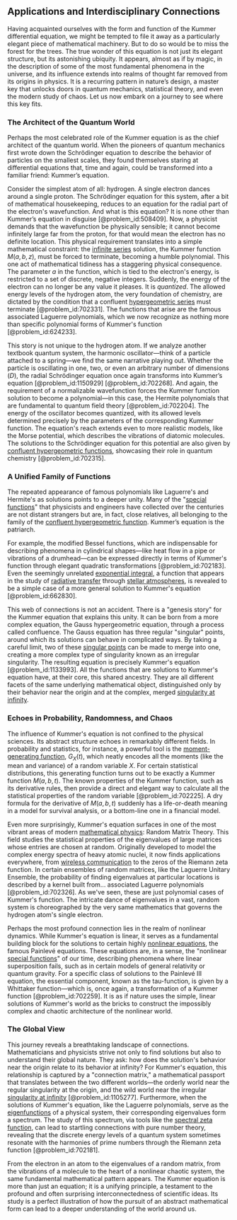 ## Applications and Interdisciplinary Connections

Having acquainted ourselves with the form and function of the Kummer differential equation, we might be tempted to file it away as a particularly elegant piece of mathematical machinery. But to do so would be to miss the forest for the trees. The true wonder of this equation is not just its elegant structure, but its astonishing ubiquity. It appears, almost as if by magic, in the description of some of the most fundamental phenomena in the universe, and its influence extends into realms of thought far removed from its origins in physics. It is a recurring pattern in nature’s design, a master key that unlocks doors in quantum mechanics, statistical theory, and even the modern study of chaos. Let us now embark on a journey to see where this key fits.

### The Architect of the Quantum World

Perhaps the most celebrated role of the Kummer equation is as the chief architect of the quantum world. When the pioneers of quantum mechanics first wrote down the Schrödinger equation to describe the behavior of particles on the smallest scales, they found themselves staring at differential equations that, time and again, could be transformed into a familiar friend: Kummer’s equation.

Consider the simplest atom of all: hydrogen. A single electron dances around a single proton. The Schrödinger equation for this system, after a bit of mathematical housekeeping, reduces to an equation for the radial part of the electron's wavefunction. And what is this equation? It is none other than Kummer’s equation in disguise [@problem_id:508409]. Now, a physicist demands that the wavefunction be physically sensible; it cannot become infinitely large far from the proton, for that would mean the electron has no definite location. This physical requirement translates into a simple mathematical constraint: the [infinite series](@article_id:142872) solution, the Kummer function $M(a,b,z)$, must be forced to terminate, becoming a humble polynomial. This one act of mathematical tidiness has a staggering physical consequence. The parameter $a$ in the function, which is tied to the electron's energy, is restricted to a set of discrete, negative integers. Suddenly, the energy of the electron can no longer be any value it pleases. It is *quantized*. The allowed energy levels of the hydrogen atom, the very foundation of chemistry, are dictated by the condition that a confluent [hypergeometric series](@article_id:192479) must terminate [@problem_id:702331]. The functions that arise are the famous associated Laguerre polynomials, which we now recognize as nothing more than specific polynomial forms of Kummer's function [@problem_id:624233].

This story is not unique to the hydrogen atom. If we analyze another textbook quantum system, the harmonic oscillator—think of a particle attached to a spring—we find the same narrative playing out. Whether the particle is oscillating in one, two, or even an arbitrary number of dimensions ($D$), the radial Schrödinger equation once again transforms into Kummer’s equation [@problem_id:1150929] [@problem_id:702268]. And again, the requirement of a normalizable wavefunction forces the Kummer function solution to become a polynomial—in this case, the Hermite polynomials that are fundamental to quantum field theory [@problem_id:702204]. The energy of the oscillator becomes quantized, with its allowed levels determined precisely by the parameters of the corresponding Kummer function. The equation's reach extends even to more realistic models, like the Morse potential, which describes the vibrations of diatomic molecules. The solutions to the Schrödinger equation for this potential are also given by [confluent hypergeometric functions](@article_id:199449), showcasing their role in quantum chemistry [@problem_id:702315].

### A Unified Family of Functions

The repeated appearance of famous polynomials like Laguerre's and Hermite's as solutions points to a deeper unity. Many of the "[special functions](@article_id:142740)" that physicists and engineers have collected over the centuries are not distant strangers but are, in fact, close relatives, all belonging to the family of the [confluent hypergeometric function](@article_id:187579). Kummer’s equation is the patriarch.

For example, the modified Bessel functions, which are indispensable for describing phenomena in cylindrical shapes—like heat flow in a pipe or vibrations of a drumhead—can be expressed directly in terms of Kummer's function through elegant quadratic transformations [@problem_id:702183]. Even the seemingly unrelated [exponential integral](@article_id:186794), a function that appears in the study of [radiative transfer](@article_id:157954) through [stellar atmospheres](@article_id:151594), is revealed to be a simple case of a more general solution to Kummer's equation [@problem_id:662830].

This web of connections is not an accident. There is a "genesis story" for the Kummer equation that explains this unity. It can be born from a more complex equation, the Gauss hypergeometric equation, through a process called confluence. The Gauss equation has three regular "singular" points, around which its solutions can behave in complicated ways. By taking a careful limit, two of these [singular points](@article_id:266205) can be made to merge into one, creating a more complex type of singularity known as an irregular singularity. The resulting equation is precisely Kummer's equation [@problem_id:1133993]. All the functions that are solutions to Kummer's equation have, at their core, this shared ancestry. They are all different facets of the same underlying mathematical object, distinguished only by their behavior near the origin and at the complex, merged [singularity at infinity](@article_id:172014).

### Echoes in Probability, Randomness, and Chaos

The influence of Kummer's equation is not confined to the physical sciences. Its abstract structure echoes in remarkably different fields. In probability and statistics, for instance, a powerful tool is the [moment-generating function](@article_id:153853), $G_X(t)$, which neatly encodes all the moments (like the mean and variance) of a random variable $X$. For certain statistical distributions, this generating function turns out to be exactly a Kummer function $M(a, b, t)$. The known properties of the Kummer function, such as its derivative rules, then provide a direct and elegant way to calculate all the statistical properties of the random variable [@problem_id:702225]. A dry formula for the derivative of $M(a,b,t)$ suddenly has a life-or-death meaning in a model for survival analysis, or a bottom-line one in a financial model.

Even more surprisingly, Kummer's equation surfaces in one of the most vibrant areas of modern [mathematical physics](@article_id:264909): Random Matrix Theory. This field studies the statistical properties of the eigenvalues of large matrices whose entries are chosen at random. Originally developed to model the complex energy spectra of heavy atomic nuclei, it now finds applications everywhere, from [wireless communication](@article_id:274325) to the zeros of the Riemann zeta function. In certain ensembles of random matrices, like the Laguerre Unitary Ensemble, the probability of finding eigenvalues at particular locations is described by a kernel built from... associated Laguerre polynomials [@problem_id:702326]. As we've seen, these are just polynomial cases of Kummer's function. The intricate dance of eigenvalues in a vast, random system is choreographed by the very same mathematics that governs the hydrogen atom's single electron.

Perhaps the most profound connection lies in the realm of nonlinear dynamics. While Kummer's equation is linear, it serves as a fundamental building block for the solutions to certain highly [nonlinear equations](@article_id:145358), the famous Painlevé equations. These equations are, in a sense, the "nonlinear [special functions](@article_id:142740)" of our time, describing phenomena where linear superposition fails, such as in certain models of general relativity or quantum gravity. For a specific class of solutions to the Painlevé III equation, the essential component, known as the tau-function, is given by a Whittaker function—which is, once again, a transformation of a Kummer function [@problem_id:702259]. It is as if nature uses the simple, linear solutions of Kummer's world as the bricks to construct the impossibly complex and chaotic architecture of the nonlinear world.

### The Global View

This journey reveals a breathtaking landscape of connections. Mathematicians and physicists strive not only to find solutions but also to understand their global nature. They ask: how does the solution's behavior near the origin relate to its behavior at infinity? For Kummer's equation, this relationship is captured by a "connection matrix," a mathematical passport that translates between the two different worlds—the orderly world near the regular singularity at the origin, and the wild world near the irregular [singularity at infinity](@article_id:172014) [@problem_id:1105277]. Furthermore, when the solutions of Kummer's equation, like the Laguerre polynomials, serve as the [eigenfunctions](@article_id:154211) of a physical system, their corresponding eigenvalues form a spectrum. The study of this spectrum, via tools like the [spectral zeta function](@article_id:197088), can lead to startling connections with pure number theory, revealing that the discrete energy levels of a quantum system sometimes resonate with the harmonies of prime numbers through the Riemann zeta function [@problem_id:702181].

From the electron in an atom to the eigenvalues of a random matrix, from the vibrations of a molecule to the heart of a nonlinear chaotic system, the same fundamental mathematical pattern appears. The Kummer equation is more than just an equation; it is a unifying principle, a testament to the profound and often surprising interconnectedness of scientific ideas. Its study is a perfect illustration of how the pursuit of an abstract mathematical form can lead to a deeper understanding of the world around us.
